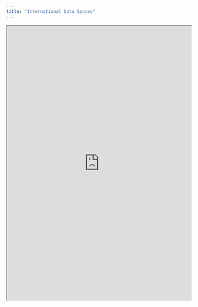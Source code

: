 ```yaml
---
title: "International Data Spaces"
---
```



<iframe height="750" width="100%" src="https://ewelton.github.io/ktest/wiki.html#International%20Data%20Spaces"></iframe>
